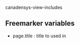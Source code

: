 canadensys-view-includes

Freemarker variables
--------------------
* page.title : title to used in <title> tag
* page.cssList : Freemarker sequence of CSS to include
* site.ga.account : Google Analytics account
* site.ga.siteVerification : Google Analytics site verification


